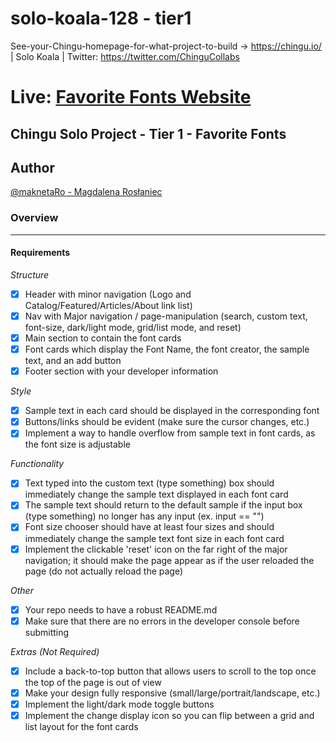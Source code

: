 # solo-koala-128 - tier1
See-your-Chingu-homepage-for-what-project-to-build -> https://chingu.io/ | Solo Koala | Twitter: https://twitter.com/ChinguCollabs

# Live: [Favorite Fonts Website](https://chingu-solo.github.io/solo-koala-128/static-website/index.html) 

## Chingu Solo Project - Tier 1 - Favorite Fonts

## Author

[@maknetaRo - Magdalena Rosłaniec ](https://github.com/maknetaRo)

### Overview
------------------------------------------------------------------------------------

#### Requirements

*Structure*

- [x] Header with minor navigation (Logo and Catalog/Featured/Articles/About link list)
- [x] Nav with Major navigation / page-manipulation (search, custom text, font-size, dark/light mode, grid/list mode, and reset)
- [x] Main section to contain the font cards
- [x] Font cards which display the Font Name, the font creator, the sample text, and an add button
- [x] Footer section with your developer information

*Style*

- [x] Sample text in each card should be displayed in the corresponding font
- [x] Buttons/links should be evident (make sure the cursor changes, etc.)
- [x] Implement a way to handle overflow from sample text in font cards, as the font size is adjustable

*Functionality*

- [x] Text typed into the custom text (type something) box should immediately change the sample text displayed in each font card
- [x] The sample text should return to the default sample if the input box (type something) no longer has any input (ex. input == "")
- [x] Font size chooser should have at least four sizes and should immediately change the sample text font size in each font card
- [x] Implement the clickable 'reset' icon on the far right of the major navigation; it should make the page appear as if the user reloaded the page (do not actually reload the page)

*Other*

- [x] Your repo needs to have a robust README.md
- [x] Make sure that there are no errors in the developer console before submitting

*Extras (Not Required)*

- [x] Include a back-to-top button that allows users to scroll to the top once the top of the page is out of view
- [x] Make your design fully responsive (small/large/portrait/landscape, etc.)
- [x] Implement the light/dark mode toggle buttons
- [x] Implement the change display icon so you can flip between a grid and list layout for the font cards
